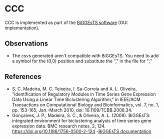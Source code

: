# CCC

CCC is implemented as part of the [BiGGEsTS software](http://homepage.tudelft.nl/c7g5f/software/biggests2/) (GUI implementation).

## Observations

- The csvs generated aren't compatible with BiGGEsTS. You need to add a symbol for the (0,0) position and substitute the "," in the file for ";"


## References

- S. C. Madeira, M. C. Teixeira, I. Sa-Correia and A. L. Oliveira, "Identification of Regulatory Modules in Time Series Gene Expression Data Using a Linear Time Biclustering Algorithm," in IEEE/ACM Transactions on Computational Biology and Bioinformatics, vol. 7, no. 1, pp. 153-165, Jan.-March 2010, doi: 10.1109/TCBB.2008.34.
- Gonçalves, J. P., Madeira, S. C., & Oliveira, A. L. (2009). BiGGEsTS: integrated environment for biclustering analysis of time series gene expression data. BMC research notes, 2, 124. https://doi.org/10.1186/1756-0500-2-124
-[BiGGEsTS documentation](http://homepage.tudelft.nl/c7g5f/software/biggests2/)
